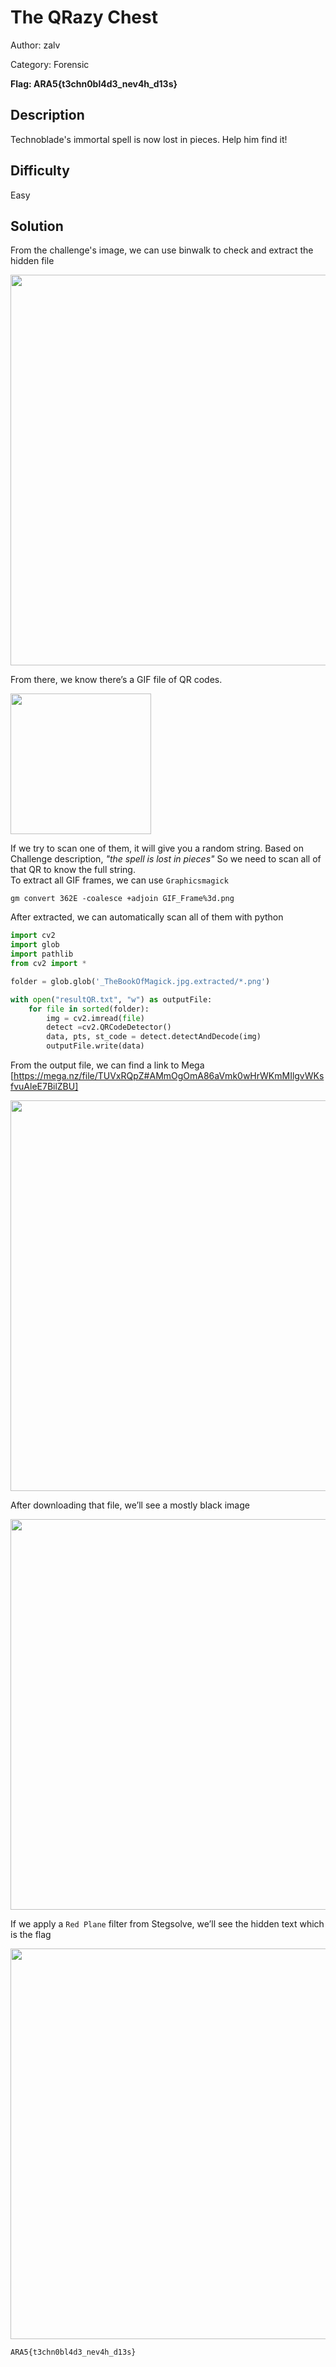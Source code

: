 # The QRazy Chest
Author: zalv

Category: Forensic

**Flag: ARA5{t3chn0bl4d3_nev4h_d13s}**

## Description 
Technoblade's immortal spell is now lost in pieces. Help him find it!

## Difficulty 
Easy

## Solution 
From the challenge's image, we can use binwalk to check and extract the hidden file 

<img src="https://github.com/zalvexe/ARA5Forens/blob/main/The%20QRazy%20Spell/Solution/binwalk.png" width="625">

From there, we know there’s a GIF file of QR codes. 

<img src="https://github.com/zalvexe/ARA5Forens/blob/main/The%20QRazy%20Spell/Solution/Pieces.gif" width="225">

If we try to scan one of them, it will give you a random string. Based on Challenge description, *"the spell is lost in pieces"* So we need to scan all of that QR to know the full string.  
To extract all GIF frames, we can use ```Graphicsmagick```

```gm convert 362E -coalesce +adjoin GIF_Frame%3d.png```

After extracted, we can automatically scan all of them with python 

```python
import cv2
import glob
import pathlib
from cv2 import *

folder = glob.glob('_TheBookOfMagick.jpg.extracted/*.png')

with open("resultQR.txt", "w") as outputFile:
    for file in sorted(folder):
        img = cv2.imread(file)
        detect =cv2.QRCodeDetector()
        data, pts, st_code = detect.detectAndDecode(img)
        outputFile.write(data)

```
From the output file, we can find a link to Mega
[https://mega.nz/file/TUVxRQpZ#AMmOgOmA86aVmk0wHrWKmMIlgvWKsfvuAleE7BilZBU]

<img src="https://github.com/zalvexe/ARA5Forens/blob/main/The%20QRazy%20Spell/Solution/catResult.png" width="625">

After downloading that file, we’ll see a mostly black image

<img src="https://github.com/zalvexe/ARA5Forens/blob/main/The%20QRazy%20Spell/Solution/Picture1.png" width="625">

If we apply a ```Red Plane``` filter from Stegsolve, we’ll see the hidden text which is the flag

<img src="https://github.com/zalvexe/ARA5Forens/blob/main/The%20QRazy%20Spell/Solution/flag.png" width="625">

```ARA5{t3chn0bl4d3_nev4h_d13s}```
